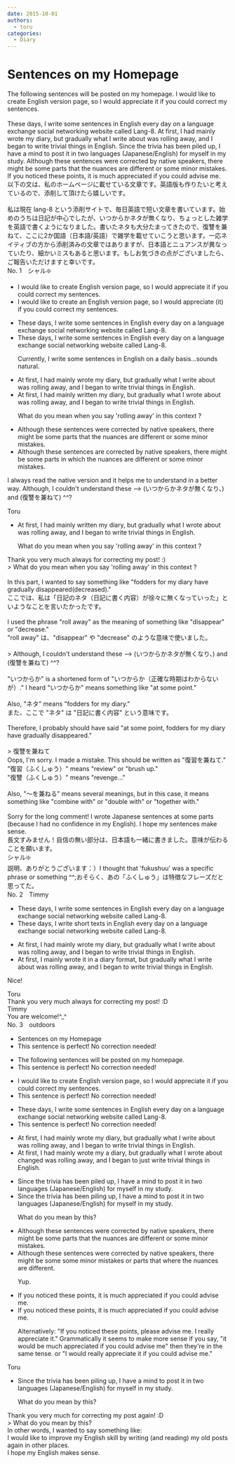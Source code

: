 ```yaml
---
date: 2015-10-01
authors:
  - toru
categories:
  - Diary
---
```


<h1 id="subject_show">Sentences on my Homepage</h1>
<div class="date" hidden>Oct 1, 2015 12:35</div>
<div id="post"><div id="body_show_ori">
The following sentences will be posted on my homepage. I would like to create English version page, so I would appreciate it if you could correct my sentences.<br/><br/>These days, I write some sentences in English every day on a language exchange social networking website called Lang-8.  At first, I had mainly wrote my diary, but gradually what I write about was rolling away, and I began to write trivial things in English. Since the trivia has been piled up, I have a mind to post it in two languages (Japanese/English) for myself in my study. Although these sentences were corrected by native speakers, there might be some parts that the nuances are different or some minor mistakes. If you noticed these points, it is much appreciated if you could advise me.
</div></div>

<!-- more -->

<div id="post_ja"><div id="body_show_mo">
以下の文は、私のホームページに載せている文章です。英語版も作りたいと考えているので、添削して頂けたら嬉しいです。<br/><br/>私は現在 lang-8 という添削サイトで、毎日英語で短い文章を書いています。始めのうちは日記が中心でしたが、いつからかネタが無くなり、ちょっとした雑学を英語で書くようになりました。書いたネタも大分たまってきたので、復讐を兼ねて、ここに2か国語（日本語/英語）で雑学を載せていこうと思います。一応ネイティブの方から添削済みの文章ではありますが、日本語とニュアンスが異なっていたり、細かいミスもあると思います。もしお気づきの点がございましたら、ご報告いただけますと幸いです。
</div></div>
<div id="block"><div class="first_name"> No. 1　<span class="just_name">シャル❇️</span></div><div id="block2">
<ul class="correction_field">
<li class="incorrect">I would like to create English version page, so I would appreciate it if you could correct my sentences.</li>
<li class="corrected correct">
I would like to create an English version page, so I would appreciate (it) if you could correct my sentences.
</li>
</ul>
<ul class="correction_field">
<li class="incorrect">These days, I write some sentences in English every day on a language exchange social networking website called Lang-8.</li>
<li class="corrected correct">
These days, I write some sentences in English every day on a language exchange social networking website called Lang-8.
<p class="correction_comment">Currently, I write some sentences in English on a daily basis...sounds natural.</p>
</li>
</ul>
<ul class="correction_field">
<li class="incorrect">At first, I had mainly wrote my diary, but gradually what I write about was rolling away, and I began to write trivial things in English.</li>
<li class="corrected correct">
At first, I had mainly written my diary, but gradually what I wrote about was rolling away, and I began to write trivial things in English.
<p class="correction_comment">What do you mean when you say 'rolling away' in this context ?</p>
</li>
</ul>
<ul class="correction_field">
<li class="incorrect">Although these sentences were corrected by native speakers, there might be some parts that the nuances are different or some minor mistakes.</li>
<li class="corrected correct">
Although these sentences are corrected by native speakers, there might be some parts in which the nuances are different or some minor mistakes.
</li>
</ul>
<p class="comment_small">
 I always read the native version and it helps me to understand in a better way. Although, I couldn't understand these --&gt;  (いつからかネタが無くなり、) and (復讐を兼ねて) ^^?
</p>

</div><div class="name"><span class="just_name">Toru</span><br><div class="quote_field"><ul class="correction_field">
<li class="corrected correct">
At first, I had mainly written my diary, but gradually what I wrote about was rolling away, and I began to write trivial things in English.
<p class="correction_comment">
What do you mean when you say 'rolling away' in this context ?
</p>
</li>
</ul></div>
Thank you very much always for correcting my post! :)<br/>&gt; What do you mean when you say 'rolling away' in this context ?<br/><br/>In this part, I wanted to say something like "fodders for my diary have gradually disappeared(decreased)."<br/>ここでは、私は「日記のネタ（日記に書く内容）が徐々に無くなっていった」といようなことを言いたかったです。<br/><br/>I used the phrase "roll away" as the meaning of something like "disappear" or "decrease."<br/>"roll away" は、"disappear" や "decrease" のような意味で使いました。<br/><br/>&gt; Although, I couldn't understand these --&gt; (いつからかネタが無くなり、) and (復讐を兼ねて) ^^?<br/><br/>"いつからか" is a shortened form of "いつからか（正確な時期はわからないが）." I heard "いつからか" means something like "at some point."<br/><br/>Also, "ネタ" means "fodders for my diary."<br/>また、ここで "ネタ" は "日記に書く内容" という意味です。<br/><br/>Therefore, I probably should have said "at some point, fodders for my diary have gradually disappeared."<br/><br/>&gt; 復讐を兼ねて<br/>Oops, I'm sorry. I made a mistake. This should be written as "復習を兼ねて."<br/>"復習（ふくしゅう）" means "review" or "brush up." <br/>"復讐（ふくしゅう）" means "revenge..."<br/><br/>Also, "～を兼ねる" means several meanings, but in this case, it means something like "combine with" or "double with" or "together with."<br/><br/>Sorry for the long comment! I wrote Japanese sentences at some parts (because I had no confidence in my English). I hope my sentences make sense.<br/>長文すみません！自信の無い部分は、日本語も一緒に書きました。意味が伝わることを願います。
</div>
<div class="name"><span class="just_name">シャル❇️</span><br>
説明、ありがとうございます：）I thought that 'fukushuu' was a specific phrase or something ^^;おそらく、あの「ふくしゅう」は特徴なフレーズだと思ってた。
</div>
</div>
<div id="block"><div class="first_name"> No. 2　<span class="just_name">Timmy</span></div><div id="block2">
<ul class="correction_field">
<li class="incorrect">These days, I write some sentences in English every day on a language exchange social networking website called Lang-8.</li>
<li class="corrected correct">
These days, I write <span class="f_blue">short texts</span> in English every day on a language exchange social networking website called Lang-8.
</li>
</ul>
<ul class="correction_field">
<li class="incorrect">At first, I had mainly wrote my diary, but gradually what I write about was rolling away, and I began to write trivial things in English.</li>
<li class="corrected correct">
At first, I mainly wrote <span class="f_blue">it in a</span> diary <span class="f_blue">format</span>, but gradually what I write about was rolling away, and I began to write trivial things in English.
</li>
</ul>
<p class="comment_small">
 Nice!
</p>

</div><div class="name"><span class="just_name">Toru</span><br>
Thank you very much always for correcting my post! :D
</div>
<div class="name"><span class="just_name">Timmy</span><br>
You are welcome!^_^
</div>
</div>
<div id="block"><div class="first_name"> No. 3　<span class="just_name">outdoors</span></div><div id="block2">
<ul class="correction_field">
<li class="incorrect">Sentences on my Homepage</li>
<li class="corrected perfect">This sentence is perfect! No correction needed!</li>
</ul>
<ul class="correction_field">
<li class="incorrect">The following sentences will be posted on my homepage.</li>
<li class="corrected perfect">This sentence is perfect! No correction needed!</li>
</ul>
<ul class="correction_field">
<li class="incorrect">I would like to create English version page, so I would appreciate it if you could correct my sentences.</li>
<li class="corrected perfect">This sentence is perfect! No correction needed!</li>
</ul>
<ul class="correction_field">
<li class="incorrect">These days, I write some sentences in English every day on a language exchange social networking website called Lang-8.</li>
<li class="corrected perfect">This sentence is perfect! No correction needed!</li>
</ul>
<ul class="correction_field">
<li class="incorrect">At first, I had mainly wrote my diary, but gradually what I write about was rolling away, and I began to write trivial things in English.</li>
<li class="corrected correct">
At first, I <span class="sline">had</span> mainly wrote <span class="sline">my</span> <span class="f_blue">a </span>diary, but gradually what I wr<span class="f_blue">o</span>te about <span class="f_blue">changed</span> <span class="sline">was rolling away</span>, and I began to <span class="f_blue">just </span>write trivial things in English.
</li>
</ul>
<ul class="correction_field">
<li class="incorrect">Since the trivia has been piled up, I have a mind to post it in two languages (Japanese/English) for myself in my study.</li>
<li class="corrected correct">
Since the trivia has been pil<span class="f_blue">ing</span> up, I have a mind to post it in two languages (Japanese/English) for myself in my study.
<p class="correction_comment">What do you mean by this?</p>
</li>
</ul>
<ul class="correction_field">
<li class="incorrect">Although these sentences were corrected by native speakers, there might be some parts that the nuances are different or some minor mistakes.</li>
<li class="corrected correct">
Although these sentences were corrected by native speakers, there might be <span class="sline">some</span> some minor mistakes or<span class="f_blue"> </span>parts <span class="sline">that</span> <span class="f_blue">where </span>the nuances are different.
<p class="correction_comment">Yup.</p>
</li>
</ul>
<ul class="correction_field">
<li class="incorrect">If you noticed these points, it is much appreciated if you could advise me.</li>
<li class="corrected correct">
If you noticed these points, it is much appreciated if you could advise me.
<p class="correction_comment">Alternatively: "If you noticed these points, please advise me. I really appreciate it." Grammatically it seems to make more sense if you say, "it would be much appreciated if you could advise me" then they're in the same tense. or "I would really appreciate it if you could advise me."</p>
</li>
</ul>
</div><div class="name"><span class="just_name">Toru</span><br><div class="quote_field"><ul class="correction_field">
<li class="corrected correct">
Since the trivia has been pil<span class="f_blue">ing</span> up, I have a mind to post it in two languages (Japanese/English) for myself in my study.
<p class="correction_comment">
What do you mean by this?
</p>
</li>
</ul></div>
Thank you very much for correcting my post again! :D<br/>&gt; What do you mean by this?<br/>In other words, I wanted to say something like:<br/>I would like to improve my English skill by writing (and reading) my old posts again in other places.<br/>I hope my English makes sense.
</div>
</div>
